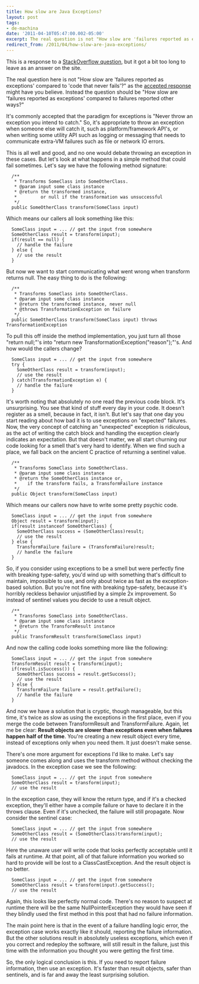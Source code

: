 ```yaml
---
title: How slow are Java Exceptions?
layout: post
tags:
- de-machina
date: '2011-04-10T05:47:00.002-05:00'
excerpt: The real question is not "How slow are 'failures reported as exceptions' compared to 'code that never fails'?"
redirect_from: /2011/04/how-slow-are-java-exceptions/
---
```

This is a response to a [StackOverflow question][1], but it got a bit too long to leave as an answer on the site.

The real question here is not "How slow are 'failures reported as exceptions' compared to 'code that never fails'?" as the [accepted response][2] might have you believe. Instead the question should be "How slow are 'failures reported as exceptions' compared to failures reported other ways?"

It's commonly accepted that the paradigm for exceptions is "Never throw an exception you intend to catch." So, it's appropriate to throw an exception when someone else will catch it, such as platform/framework API's, or when writing some utility API such as logging or messaging that needs to communicate extra-VM failures such as file or network IO errors.

This is all well and good, and no one would debate throwing an exception in these cases. But let's look at what happens in a simple method that could fail sometimes. Let's say we have the following method signature:

~~~
  /**
   * Transforms SomeClass into SomeOtherClass.
   * @param input some class instance
   * @return the transformed instance,
   *         or null if the transformation was unsuccessful
   */
  public SomeOtherClass transform(SomeClass input)
~~~

Which means our callers all look something like this:

~~~
  SomeClass input = ... // get the input from somewhere
  SomeOtherClass result = transform(input);
  if(result == null) {
    // handle the failure
  } else {
    // use the result
  }
~~~

But now we want to start communicating what went wrong when transform returns null. The easy thing to do is the following:

~~~
  /**
   * Transforms SomeClass into SomeOtherClass.
   * @param input some class instance
   * @return the transformed instance, never null
   * @throws TransformationException on failure
   */
  public SomeOtherClass transform(SomeClass input) throws TransformationException
~~~

To pull this off inside the method implementation, you just turn all those "return null;"'s into "return new TransformationException("reason");"'s. And how would the callers change?

~~~
  SomeClass input = ... // get the input from somewhere
  try {
    SomeOtherClass result = transform(input);
    // use the result
  } catch(TransformationException e) {
    // handle the failure
  }
~~~

It's worth noting that absolutely no one read the previous code block. It's unsurprising. You see that kind of stuff every day in your code. It doesn't register as a smell, because in fact, it isn't. But let's say that one day you start reading about how bad it is to use exceptions on "expected" failures. Now, the very concept of catching an "unexpected" exception is ridiculous, as the act of writing the catch block and handling the exception clearly indicates an expectation. But that doesn't matter, we all start churning our code looking for a smell that's very hard to identify. When we find such a place, we fall back on the ancient C practice of returning a sentinel value.

~~~
  /**
   * Transforms SomeClass into SomeOtherClass.
   * @param input some class instance
   * @return the SomeOtherClass instance or, 
   *    if the transform fails, a TransformFailure instance 
   */
  public Object transform(SomeClass input)
~~~

Which means our callers now have to write some pretty psychic code.

~~~
  SomeClass input = ... // get the input from somewhere
  Object result = transform(input);
  if(result instanceof SomeOtherClass) {
    SomeOtherClass success = (SomeOtherClass)result;
    // use the result
  } else {
    TransformFailure failure = (TransformFailure)result;
    // handle the failure
  }
~~~

So, if you consider using exceptions to be a smell but were perfectly fine with breaking type-safety, you'd wind up with something that's difficult to maintain, impossible to use, and only about twice as fast as the exception-based solution. But you're not fine with breaking type-safety, because it's horribly reckless behavior unjustified by a simple 2x improvement. So instead of sentinel values you decide to use a result object.

~~~
  /**
   * Transforms SomeClass into SomeOtherClass.
   * @param input some class instance
   * @return the TransformResult instance
   */
  public TransformResult transform(SomeClass input)
~~~

And now the calling code looks something more like the following:

~~~
  SomeClass input = ... // get the input from somewhere
  TransformResult result = transform(input);
  if(result.isSuccess()) {
    SomeOtherClass success = result.getSuccess();
    // use the result
  } else {
    TransformFailure failure = result.getFailure();
    // handle the failure
  }
~~~

And now we have a solution that is cryptic, though manageable, but this time, it's twice as slow as using the exceptions in the first place, even if you merge the code between TransformResult and TransformFailure. Again, let me be clear: **Result objects are slower than exceptions even when failures happen half of the time**. You're creating a new result object every time, instead of exceptions only when you need them. It just doesn't make sense.

There's one more argument for exceptions I'd like to make. Let's say someone comes along and uses the transform method without checking the javadocs. In the exception case we see the following:

~~~
  SomeClass input = ... // get the input from somewhere
  SomeOtherClass result = transform(input);
  // use the result
~~~

In the exception case, they will know the return type, and if it's a checked exception, they'll either have a compile failure or have to declare it in the throws clause. Even if it's unchecked, the failure will still propagate. Now consider the sentinel case:

~~~
  SomeClass input = ... // get the input from somewhere
  SomeOtherClass result = (SomeOtherClass)transform(input);
  // use the result
~~~

Here the unaware user will write code that looks perfectly acceptable until it fails at runtime. At that point, all of that failure information you worked so hard to provide will be lost to a ClassCastException. And the result object is no better.

~~~
  SomeClass input = ... // get the input from somewhere
  SomeOtherClass result = transform(input).getSuccess();
  // use the result
~~~

Again, this looks like perfectly normal code. There's no reason to suspect at runtime there will be the same NullPointerException they would have seen if they blindly used the first method in this post that had no failure information.

The main point here is that in the event of a failure handling logic error, the exception case works exactly like it should, reporting the failure information. But the other solutions result in absolutely useless exceptions, which even if you correct and redeploy the software, will still result in the failure, just this time with the information you thought you were getting the first time.

So, the only logical conclusion is this. If you need to report failure information, then use an exception. It's faster than result objects, safer than sentinels, and is far and away the least surprising solution.

[1]: http://stackoverflow.com/q/299068/315943 "How slow are Java Exceptions?"
[2]: http://stackoverflow.com/questions/299068/how-slow-are-java-exceptions/299315#299315 "See some test code..."